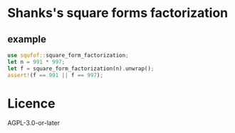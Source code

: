 # Shanks's square forms factorization

## example
```rust
use squfof::square_form_factorization;
let n = 991 * 997;
let f = square_form_factorization(n).unwrap();
assert!(f == 991 || f == 997);
```

# Licence
AGPL-3.0-or-later
